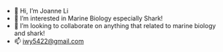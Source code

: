 - 👋 Hi, I’m Joanne Li 
- 👀 I’m interested in Marine Biology especially Shark!
- 💞️ I’m looking to collaborate on anything that related to marine biology and shark!
- 📫 iwy5422@gmail.com

<!---
iwy5422/iwy5422 is a ✨ special ✨ repository because its `README.md` (this file) appears on your GitHub profile.
You can click the Preview link to take a look at your changes.
--->
